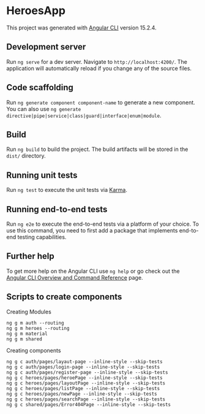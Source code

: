 # HeroesApp

This project was generated with [Angular CLI](https://github.com/angular/angular-cli) version 15.2.4.

## Development server

Run `ng serve` for a dev server. Navigate to `http://localhost:4200/`. The application will automatically reload if you change any of the source files.

## Code scaffolding

Run `ng generate component component-name` to generate a new component. You can also use `ng generate directive|pipe|service|class|guard|interface|enum|module`.

## Build

Run `ng build` to build the project. The build artifacts will be stored in the `dist/` directory.

## Running unit tests

Run `ng test` to execute the unit tests via [Karma](https://karma-runner.github.io).

## Running end-to-end tests

Run `ng e2e` to execute the end-to-end tests via a platform of your choice. To use this command, you need to first add a package that implements end-to-end testing capabilities.

## Further help

To get more help on the Angular CLI use `ng help` or go check out the [Angular CLI Overview and Command Reference](https://angular.io/cli) page.


## Scripts to create components
Creating Modules
```shell
ng g m auth --routing
ng g m heroes --routing
ng g m material
ng g m shared
```
Creating components
```shell
ng g c auth/pages/layaut-page --inline-style --skip-tests
ng g c auth/pages/login-page --inline-style --skip-tests
ng g c auth/pages/register-page --inline-style --skip-tests
ng g c heroes/pages/heroePage --inline-style --skip-tests
ng g c heroes/pages/layoutPage --inline-style --skip-tests
ng g c heroes/pages/listPage --inline-style --skip-tests
ng g c heroes/pages/newPage --inline-style --skip-tests
ng g c heroes/pages/searchPage --inline-style --skip-tests
ng g c shared/pages/Error404Page --inline-style --skip-tests
```
